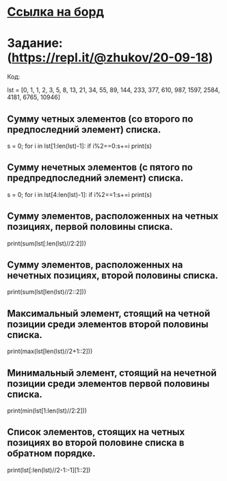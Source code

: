 # [Ссылка на борд](https://repl.it/@NikitaPopov/20-09-18)
# Задание: (https://repl.it/@zhukov/20-09-18)
Код:

lst = [0, 1, 1, 2, 3, 5, 8, 13, 21, 34, 55, 89, 144, 233, 377, 610, 987, 1597, 2584, 4181, 6765, 10946]

## Сумму четных элементов (со второго по предпоследний элемент) списка.
s = 0;
for i in lst[1:len(lst)-1]:
  if  i%2==0:s+=i
print(s)
## Сумму нечетных элементов (с пятого по предпредпоследний элемент) списка.
s = 0;
for i in lst[4:len(lst)-1]:
  if  i%2==1:s+=i
print(s)
## Сумму элементов, расположенных на четных позициях, первой половины списка.
print(sum(lst[:len(lst)//2:2]))
## Сумму элементов, расположенных на нечетных позициях, второй половины списка.
print(sum(lst[len(lst)//2::2]))
## Максимальный элемент, стоящий на четной позиции среди элементов второй половины списка.
print(max(lst[len(lst)//2+1::2]))
## Минимальный элемент, стоящий на нечетной позиции среди элементов первой половины списка.
print(min(lst[1:len(lst)//2:2]))
## Список элементов, стоящих на четных позициях во второй половине списка в обратном порядке.
print(lst[:len(lst)//2-1:-1][1::2])
